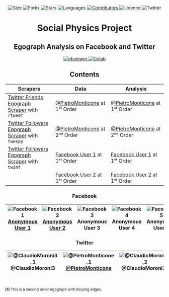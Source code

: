 <!-- Meta-Badges -->
</p>

<p align="center">
    <img alt="Size" src="https://img.shields.io/github/repo-size/InPhyT/SocialPhysicsProject">
  </a>
  <img alt="Forks" src="https://img.shields.io/github/forks/InPhyT/SocialPhysicsProject">
  </a>
  <img alt="Stars" src="https://img.shields.io/github/stars/InPhyT/SocialPhysicsProject">
  </a>
  <img alt="Languages" src="https://img.shields.io/github/languages/count/InPhyT/SocialPhysicsProject">
  </a>
  <a href="https://github.com/InPhyT/SocialPhysicsProject/graphs/contributors">
    <img alt="Contributors" src="https://img.shields.io/github/contributors/InPhyT/SocialPhysicsProject">
  </a>
  <img alt="Licence" src="https://img.shields.io/github/license/InPhyT/SocialPhysicsProject">
  </a>
  <img alt="Twitter" src="https://img.shields.io/twitter/url?url=https%3A%2F%2Fgithub.com%2FInPhyT%2FSocialPhysicsProject"
  </a>
  
</p>

<!-- Title -->
<h1 align="center">
  Social Physics Project
</h1>

<!-- Subtitle -->
<h2 align="center">
  Egograph Analysis on Facebook and Twitter
</h2>

<!-- Badges -->
</p>

<p align="center">
  <a href="https://nbviewer.jupyter.org/github/InPhyT/SocialPhysicsProject/">
    <img alt="nbviewer" src="https://github.com/jupyter/design/blob/master/logos/Badges/nbviewer_badge.svg">
  </a>
  <a href="https://colab.research.google.com/github/InPhyT/SocialPhysicsProject/blob/master">
    <img alt="Colab" src="https://colab.research.google.com/assets/colab-badge.svg">
  </a>
  
</p>


<h2 align="center">
  Contents
</h2>

| Scrapers  | Data | Analysis | 
| ---- | ---- | ---- |
| [Twitter Friends Egograph Scraper](https://inphyt.github.io/SocialPhysicsProject/RTweet_TwitterFriendsEgographScraper.html) with `rtweet` | [@PietroMonticone](https://github.com/InPhyT/SocialPhysicsProject/blob/master/Data/GraphML/%40PietroMonticone_1.graphml) at 1ˢᵗ Order | [@PietroMonticone](https://nbviewer.jupyter.org/github/InPhyT/SocialPhysicsProject/Analysis/Twitter1.ipynb) at 1ˢᵗ Order |
| [Twitter Followers Egograph Scraper](https://nbviewer.jupyter.org/github/InPhyT/SocialPhysicsProject/Scrapers/Tweepy/Tweepy_TwitterFollowersEgographScraper.ipynb) with `tweepy` | [@PietroMonticone](https://github.com/InPhyT/SocialPhysicsProject/blob/master/Data/GraphML/%40PietroMonticone_2.graphml) at 2ⁿᵈ Order | [@PietroMonticone](https://nbviewer.jupyter.org/github/InPhyT/SocialPhysicsProject/Analysis/Twitter2.ipynb) at 2ⁿᵈ Order |
| [Twitter Followers Egograph Scraper](https://nbviewer.jupyter.org/github/InPhyT/SocialPhysicsProject/Scrapers/Twint/Twint_TwitterFollowersEgographScraper.ipynb) with `twint` | [Facebook User 1](https://github.com/InPhyT/SocialPhysicsProject/blob/master/Data/GraphML/Facebook1.graphml) at 1ˢᵗ Order | [Facebook User 1](https://nbviewer.jupyter.org/github/InPhyT/SocialPhysicsProject/Analysis/Facebook1.ipynb) at 1ˢᵗ Order |
|| [Facebook User 2](https://github.com/InPhyT/SocialPhysicsProject/blob/master/Data/GraphML/Facebook2.graphml) at 1ˢᵗ Order | [Facebook User 2](https://nbviewer.jupyter.org/github/InPhyT/SocialPhysicsProject/Analysis/Facebook2.ipynb) at 1ˢᵗ Order |

<h3 align="center">
  Facebook
</h3>

| ![Facebook1](https://github.com/InPhyT/SocialPhysicsProject/blob/master/Images/Facebook1.png) [Anonymous User 1](https://nbviewer.jupyter.org/github/InPhyT/SocialPhysicsProject/Analysis/Facebook1.ipynb) | ![Facebook2](https://github.com/InPhyT/SocialPhysicsProject/blob/master/Images/Facebook2.png) [Anonymous User 2](https://nbviewer.jupyter.org/github/InPhyT/SocialPhysicsProject/Analysis/Facebook2.ipynb) | ![Facebook3](https://github.com/InPhyT/SocialPhysicsProject/blob/master/Images/Facebook3.png) Anonymous User 3 | ![Facebook4](https://github.com/InPhyT/SocialPhysicsProject/blob/master/Images/Facebook4.png) Anonymous User 4 | ![Facebook5](https://github.com/InPhyT/SocialPhysicsProject/blob/master/Images/Facebook5.png) Anonymous User 5 | 
|:--------:|:-------:|:--------:|:-------:|:--------:|


<h3 align="center">
  Twitter
</h3>

| ![@ClaudioMoroni3_1](https://github.com/InPhyT/SocialPhysicsProject/blob/master/Images/@ClaudioMoroni3_1.png) @ClaudioMoroni3 | ![@PietroMonticone_1](https://github.com/InPhyT/SocialPhysicsProject/blob/master/Images/@PietroMonticone_1.png) [@PietroMonticone](https://nbviewer.jupyter.org/github/InPhyT/SocialPhysicsProject/Analysis/Twitter1.ipynb) | ![@ClaudioMoroni3_2](https://github.com/InPhyT/SocialPhysicsProject/blob/master/Images/@ClaudioMoroni3_2.png) @ClaudioMoroni3¹ | ![@PietroMonticone_22](https://github.com/InPhyT/SocialPhysicsProject/blob/master/Images/@PietroMonticone_21.png) [@PietroMonticone](https://nbviewer.jupyter.org/github/InPhyT/SocialPhysicsProject/Analysis/Twitter2.ipynb)¹|
|:--------:|:-------:|:--------:|:-------:|

<br>

<sup>**[1]** This is a second order egograph with missing edges.</sup>
